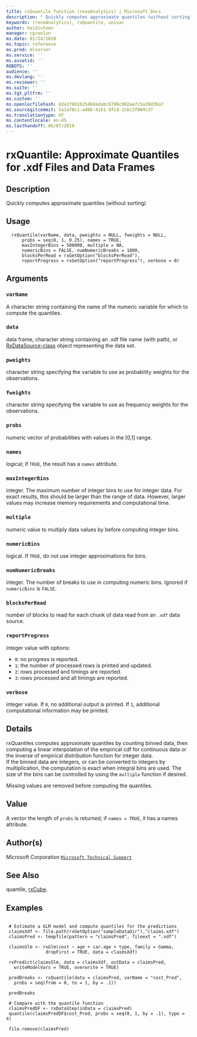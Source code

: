 ```yaml
---
title: rxQuantile function (revoAnalytics) | Microsoft Docs
description: " Quickly computes approximate quantiles (without sorting) "
keywords: (revoAnalytics), rxQuantile, univar
author: heidisteen
manager: cgronlun
ms.date: 01/24/2018
ms.topic: reference
ms.prod: mlserver
ms.service: ''
ms.assetid: ''
ROBOTS: ''
audience: ''
ms.devlang: ''
ms.reviewer: ''
ms.suite: ''
ms.tgt_pltfrm: ''
ms.custom: ''
ms.openlocfilehash: 63e2f6b1b254b0adabc6708c902ae7c5a39d36a7
ms.sourcegitcommit: 5a1af0c1-a46b-4161-9fcd-2c6c2f004c37
ms.translationtype: HT
ms.contentlocale: en-US
ms.lasthandoff: 06/07/2019
---
```

 # <a name="rxquantile--approximate-quantiles-for-xdf-files-and-data-frames"></a>rxQuantile:  Approximate Quantiles for .xdf Files and Data Frames  
 ## <a name="description"></a>Description

Quickly computes approximate quantiles (without sorting)


 ## <a name="usage"></a>Usage

```   
  rxQuantile(varName, data, pweights = NULL, fweights = NULL,
      probs = seq(0, 1, 0.25), names = TRUE,
      maxIntegerBins = 500000, multiple = NA, 
      numericBins = FALSE, numNumericBreaks = 1000,
      blocksPerRead = rxGetOption("blocksPerRead"),
      reportProgress = rxGetOption("reportProgress"), verbose = 0) 

```


 ## <a name="arguments"></a>Arguments



 ### `varName`
  A character string containing the name of the numeric variable for which to compute the quantiles.  


 ### `data`
  data frame, character string containing an .xdf file name (with path), or  [RxDataSource-class](RxDataSource-class.md) object representing the data set.  



 ### `pweights`
  character string specifying the variable to use as probability weights for the observations.  



 ### `fweights`
  character string specifying the variable to use as frequency weights for the observations.  



 ### `probs`
  numeric vector of probabilities with values in the [0,1] range.  


 ### `names`
  logical; if `TRUE`, the result has a `names` attribute.   



 ### `maxIntegerBins`
  integer. The maximum number of integer bins to use for integer data.  For exact results, this should be larger than the range of data.   However, larger values may increase memory requirements and computational time.  


 ### `multiple`
  numeric value to multiply data values by before computing integer bins.  


 ### `numericBins`
  logical. If `TRUE`, do not use integer approximations for bins.  



 ### `numNumericBreaks`
  integer.  The number of breaks to use in computing numeric bins. Ignored if `numericBins` is `FALSE`.  



 ### `blocksPerRead`
  number of blocks to read for each chunk of data read from an `.xdf` data source.  



 ### `reportProgress`
  integer value with options:  
*   `0`: no progress is reported. 
*   `1`: the number of processed rows is printed and updated. 
*   `2`: rows processed and timings are reported. 
*   `3`: rows processed and all timings are reported. 




 ### `verbose`
 integer value. If `0`, no additional output is printed.  If `1`, additional computational information may be printed.            




 ## <a name="details"></a>Details

rxQuantiles computes approximate quantiles by counting binned data, then computing a linear interpolation of the empirical cdf for continuous data or the inverse of empirical distribution function for integer data.  
If the binned data are integers, or can be converted to integers by multiplication, the computation is exact when integral bins are used.
The size of the bins can be controlled by using the `multiple` function if desired.

Missing values are removed before computing the quantiles.


 ## <a name="value"></a>Value

A vector the length of `probs` is returned; if `names = TRUE`, it has a names attribute. 

 ## <a name="authors"></a>Author(s)

Microsoft Corporation [`Microsoft Technical Support`](https://go.microsoft.com/fwlink/?LinkID=698556&clcid=0x409)




 ## <a name="see-also"></a>See Also

quantile, [rxCube](rxCube.md).

 ## <a name="examples"></a>Examples

 ```

  # Estimate a GLM model and compute quantiles for the predictions
  claimsXdf <- file.path(rxGetOption("sampleDataDir"),"claims.xdf")
  claimsPred <- tempfile(pattern = "claimsPred", fileext = ".xdf")

  claimsGlm <- rxGlm(cost ~ age + car.age + type, family = Gamma,
                dropFirst = TRUE, data = claimsXdf)

  rxPredict(claimsGlm, data = claimsXdf, outData = claimsPred,
    writeModelVars = TRUE, overwrite = TRUE)

  predBreaks <- rxQuantile(data = claimsPred, varName = "cost_Pred",
    probs = seq(from = 0, to = 1, by = .1))

  predBreaks

  # Compare with the quantile function
  claimsPredDF <- rxDataStep(inData = claimsPred)
  quantile(claimsPredDF$cost_Pred, probs = seq(0, 1, by = .1), type = 4)

  file.remove(claimsPred)
```



